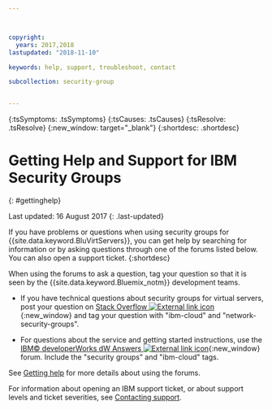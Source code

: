 ```yaml
---



copyright:
  years: 2017,2018
lastupdated: "2018-11-10"

keywords: help, support, troubleshoot, contact

subcollection: security-group


---
```


{:tsSymptoms: .tsSymptoms}
{:tsCauses: .tsCauses}
{:tsResolve: .tsResolve}
{:new_window: target="_blank"}
{:shortdesc: .shortdesc}

# Getting Help and Support for IBM Security Groups
{: #gettinghelp}

Last updated: 16 August 2017
{: .last-updated}

If you have problems or questions when using security groups for {{site.data.keyword.BluVirtServers}}, you can get help by searching for information or by asking questions through one of the forums listed below. You can also open a support ticket.
{:shortdesc}

When using the forums to ask a question, tag your question so that it is seen by the {{site.data.keyword.Bluemix_notm}} development teams.
<!--Insert the appropriate Stack Overflow tag for your service for <block-storage> in URL and text below:  -->
* If you have technical questions about security groups for virtual servers, post your question on [Stack Overflow ![External link icon](../../icons/launch-glyph.svg "External link icon")](https://stackoverflow.com/search?q=network-security-groups+ibm-cloud){:new_window} and tag your question with "ibm-cloud" and "network-security-groups".
<!--Insert the appropriate dW Answers tag for your service for <service_keyword> in URL below:  -->
* For questions about the service and getting started instructions, use the [IBM© developerWorks dW Answers ![External link icon](../../icons/launch-glyph.svg "External link icon")](https://developer.ibm.com/answers/topics/security%20groups.html?smartspace=ibm-cloud){:new_window} forum. Include the  "security groups" and "ibm-cloud" tags.

See [Getting help](https://{DomainName}/docs/get-support?topic=get-support-using-avatar) for more details about using the forums.

For information about opening an IBM support ticket, or about support levels and ticket severities, see [Contacting support](/docs/get-support?topic=get-support-contacting-bluemix-support-dedicated-local).
